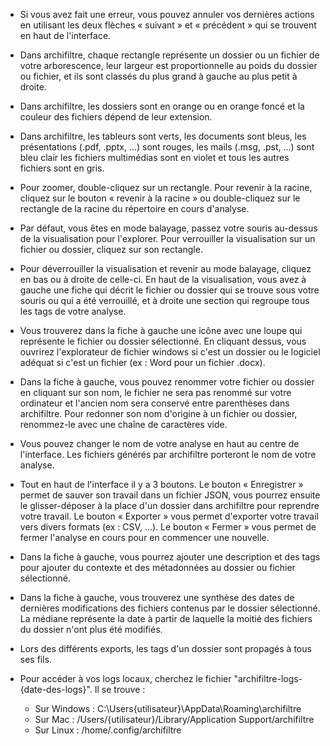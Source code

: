 - Si vous avez fait une erreur, vous pouvez annuler vos dernières actions en utilisant les deux flèches « suivant » et « précédent » qui se trouvent en haut de l'interface.

- Dans archifiltre, chaque rectangle représente un dossier ou un fichier de votre arborescence, leur largeur est proportionnelle au poids du dossier ou fichier, et ils sont classés du plus grand à gauche au plus petit à droite.

- Dans archifiltre, les dossiers sont en orange ou en orange foncé et la couleur des fichiers dépend de leur extension.

- Dans archifiltre, les tableurs sont verts, les documents sont bleus, les présentations (.pdf, .pptx, ...) sont rouges, les mails (.msg, .pst, ...) sont bleu clair les fichiers multimédias sont en violet et tous les autres fichiers sont en gris.

- Pour zoomer, double-cliquez sur un rectangle. Pour revenir à la racine, cliquez sur le bouton « revenir à la racine » ou double-cliquez sur le rectangle de la racine du répertoire en cours d'analyse.

- Par défaut, vous êtes en mode balayage, passez votre souris au-dessus de la visualisation pour  l'explorer. Pour verrouiller la visualisation sur un fichier ou dossier, cliquez sur son rectangle.

- Pour déverrouiller la visualisation et revenir au mode balayage, cliquez en bas ou à droite de celle-ci. En haut de la visualisation, vous avez à gauche une fiche qui décrit le fichier ou dossier qui se  trouve sous votre souris ou qui a été verrouillé, et à droite une section qui regroupe tous les tags de votre analyse.

- Vous trouverez dans la fiche à gauche une icône avec une loupe qui représente le fichier ou dossier sélectionné. En cliquant dessus, vous ouvrirez l'explorateur de fichier windows si c'est un dossier ou le logiciel adéquat si c'est un fichier (ex : Word pour un fichier .docx).

- Dans la fiche à gauche, vous pouvez renommer votre fichier ou dossier en cliquant sur son nom, le fichier ne sera pas renommé sur votre ordinateur et l'ancien nom sera conservé entre parenthèses dans archifiltre. Pour redonner son nom d'origine à un fichier ou dossier, renommez-le avec une chaîne de caractères vide.

- Vous pouvez changer le nom de votre analyse en haut au centre de l'interface. Les fichiers générés par archifiltre porteront le nom de votre analyse.

- Tout en haut de l'interface il y a 3 boutons. Le bouton « Enregistrer » permet de sauver son travail dans un fichier JSON, vous pourrez ensuite le glisser-déposer à la place d'un dossier dans archifiltre pour reprendre votre travail. Le bouton « Exporter » vous permet d'exporter votre travail vers divers formats (ex : CSV, ...). Le bouton « Fermer » vous permet de fermer l'analyse en cours pour en commencer une nouvelle.

- Dans la fiche à gauche, vous pourrez ajouter une description et des tags pour ajouter du contexte et des métadonnées au dossier ou fichier sélectionné.

- Dans la fiche à gauche, vous trouverez une synthèse des dates de dernières modifications des fichiers contenus par le dossier sélectionné. La médiane représente la date à partir de laquelle la moitié des fichiers du dossier n'ont plus été modifiés.

- Lors des différents exports, les tags d'un dossier sont propagés à tous ses fils.

- Pour accéder à vos logs locaux, cherchez le fichier "archifiltre-logs-{date-des-logs}". Il se trouve :
  - Sur Windows : C:\Users\{utilisateur}\AppData\Roaming\archifiltre
  - Sur Mac : /Users/{utilisateur}/Library/Application Support/archifiltre
  - Sur Linux : /home/.config/archifiltre
